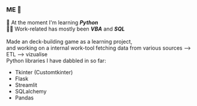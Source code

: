 ### ME 🫡

🐍 At the moment I'm learning ***Python***
<br>
👷‍♂️ Work-related has mostly been ***VBA*** and ***SQL***
<br><br>
Made an deck-building game as a learning project,<br> and working on a internal work-tool fetching data from various sources --> ETL --> vizualise
<br>
Python libraries I have dabbled in so far:
  - Tkinter (Customtkinter)
  - Flask
  - Streamlit
  - SQLalchemy
  - Pandas
